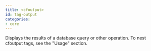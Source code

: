 ```yaml
---
title: <cfoutput>
id: tag-output
categories:
- core
---
```


Displays the results of a database query or other operation. To nest cfoutput tags, see the "Usage" section.
